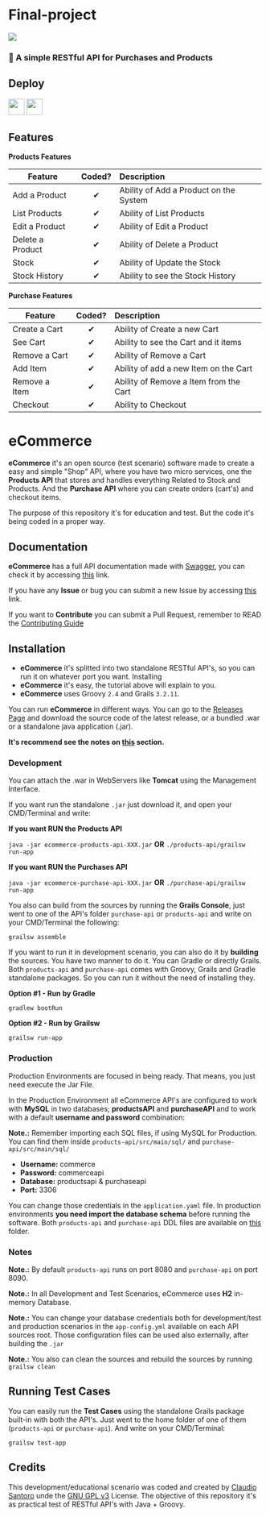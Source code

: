 # Final-project

![](http://imgur.com/t3teAxi.png)
### :handbag: A simple RESTful API for Purchases and Products

## Deploy

<a href="https://azuredeploy.net/"><img src="http://azuredeploy.net/deploybutton.png" height="32"></a> <a href="https://bluemix.net/deploy?repository=https://github.com/sant0ro/eCommerce"><img src="https://bluemix.net/deploy/button.png" height="32"></a>

## Features

<b>Products Features</b>

| Feature  |  Coded?       | Description  |
|----------|:-------------:|:-------------|
| Add a Product | &#10004; | Ability of Add a Product on the System |
| List Products | &#10004; | Ability of List Products |
| Edit a Product | &#10004; | Ability of Edit a Product |
| Delete a Product | &#10004; | Ability of Delete a Product |
| Stock | &#10004; | Ability of Update the Stock |
| Stock History | &#10004; | Ability to see the Stock History |

<b>Purchase Features</b>

| Feature  |  Coded?       | Description  |
|----------|:-------------:|:-------------|
| Create a Cart | &#10004; | Ability of Create a new Cart |
| See Cart | &#10004; | Ability to see the Cart and it items |
| Remove a Cart | &#10004; | Ability of Remove a Cart |
| Add Item | &#10004; | Ability of add a new Item on the Cart |
| Remove a Item | &#10004; | Ability of Remove a Item from the Cart |
| Checkout | &#10004; | Ability to Checkout |

# eCommerce

**eCommerce** it's an open source (test scenario) software made to create a easy and simple "Shop" API, where you have two micro services, one the **Products API** that stores and handles everything Related to Stock and Products. And the **Purchase API** where you can create orders (cart's) and checkout items.

The purpose of this repository it's for education and test. But the code it's being coded in a proper way.

## Documentation

**eCommerce** has a full API documentation made with [Swagger](https://swagger.io), you can check it by accessing [this](http://santoro.pw/eCommerce) link.

If you have any **Issue** or bug you can submit a new Issue by accessing [this](issues/) link.

If you want to **Contribute** you can submit a Pull Request, remember to READ the [Contributing Guide](CONTRIBUTING.md)

## Installation

* **eCommerce** it's splitted into two standalone RESTful API's, so you can run it on whatever port you want. Installing 
* **eCommerce** it's easy, the tutorial above will explain to you.
* **eCommerce** uses Groovy `2.4` and Grails `3.2.11`.

You can run **eCommerce** in different ways. You can go to the [Releases Page](releases/) and download the source code of the latest release, or a bundled .war or a standalone java application (.jar).

**It's recommend see the notes on [this](#notes) section.**

### Development

You can attach the .war in WebServers like **Tomcat** using the Management Interface.

If you want run the standalone `.jar` just download it, and open your CMD/Terminal and write:

**If you want RUN the Products API**

`java -jar ecommerce-products-api-XXX.jar` **OR** `./products-api/grailsw run-app`

**If you want RUN the Purchases API**

`java -jar ecommerce-purchase-api-XXX.jar` **OR** `./purchase-api/grailsw run-app`

You also can build from the sources by running the **Grails Console**, just went to one of the API's folder `purchase-api` or `products-api` and write on your CMD/Terminal the following:

`grailsw assemble`

If you want to run it in development scenario, you can also do it by **building** the sources. You have two manner to do it. You can Gradle or directly Grails. Both `products-api` and `purchase-api` comes with Groovy, Grails and Gradle standalone packages. So you can run it without the need of installing they.

**Option #1 - Run by Gradle**

`gradlew bootRun`

**Option #2 - Run by Grailsw**

`grailsw run-app`

### Production

Production Environments are focused in being ready. That means, you just need execute the Jar File.

In the Production Environment all eCommerce API's are configured to work with **MySQL** in two databases; **productsAPI** and **purchaseAPI** and to work with a default **username and password** combination:

**Note.:** Remember importing each SQL files, if using MySQL for Production. You can find them inside `products-api/src/main/sql/` and `purchase-api/src/main/sql/`

* **Username:** commerce
* **Password:** commerceapi
* **Database:** productsapi & purchaseapi
* **Port:** 3306

You can change those credentials in the `application.yaml` file. In production environments **you need import the database schema** before running the software. Both `products-api` and `purchase-api` DDL files are available on [this](sql/) folder.

### Notes

**Note.:** By default `products-api` runs on port 8080 and `purchase-api` on port 8090.

**Note.:** In all Development and Test Scenarios, eCommerce uses **H2** in-memory Database.

**Note.:** You can change your database credentials both for development/test and production scenarios in the `app-config.yml` available on each API sources root. Those configuration files can be used also externally, after building the `.jar`

**Note.:** You also can clean the sources and rebuild the sources by running `grailsw clean`

## Running Test Cases

You can easily run the **Test Cases** using the standalone Grails package built-in with both the API's. Just went to the home folder of one of them (`products-api` or `purchase-api`). And write on your CMD/Terminal:

`grailsw test-app`

## Credits

This development/educational scenario was coded and created by [Claudio Santoro](http://santoro.pw) unde the [GNU GPL v3](LICENSE) License. The objective of this repository it's as practical test of RESTful API's with Java + Groovy.
